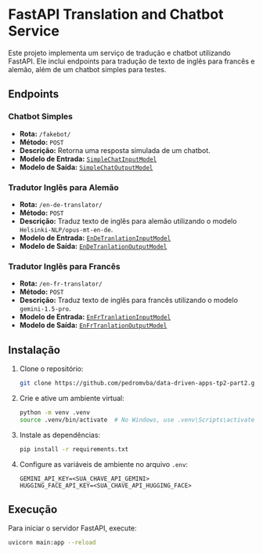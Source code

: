 # FastAPI Translation and Chatbot Service

Este projeto implementa um serviço de tradução e chatbot utilizando FastAPI. Ele inclui endpoints para tradução de texto de inglês para francês e alemão, além de um chatbot simples para testes.


## Endpoints

### Chatbot Simples

- **Rota:** `/fakebot/`
- **Método:** `POST`
- **Descrição:** Retorna uma resposta simulada de um chatbot.
- **Modelo de Entrada:** [`SimpleChatInputModel`](models/simpleChatModel.py)
- **Modelo de Saída:** [`SimpleChatOutputModel`](models/simpleChatModel.py)

### Tradutor Inglês para Alemão

- **Rota:** `/en-de-translator/`
- **Método:** `POST`
- **Descrição:** Traduz texto de inglês para alemão utilizando o modelo `Helsinki-NLP/opus-mt-en-de`.
- **Modelo de Entrada:** [`EnDeTranlationInputModel`](models/enDeTranslatorModel.py)
- **Modelo de Saída:** [`EnDeTranlationOutputModel`](models/enDeTranslatorModel.py)

### Tradutor Inglês para Francês

- **Rota:** `/en-fr-translator/`
- **Método:** `POST`
- **Descrição:** Traduz texto de inglês para francês utilizando o modelo `gemini-1.5-pro`.
- **Modelo de Entrada:** [`EnFrTranlationInputModel`](models/enFrTranslatorModel.py)
- **Modelo de Saída:** [`EnFrTranlationOutputModel`](models/enFrTranslatorModel.py)

## Instalação

1. Clone o repositório:
    ```sh
    git clone https://github.com/pedromvba/data-driven-apps-tp2-part2.git
    ```

2. Crie e ative um ambiente virtual:
    ```sh
    python -m venv .venv
    source .venv/bin/activate  # No Windows, use .venv\Scripts\activate
    ```

3. Instale as dependências:
    ```sh
    pip install -r requirements.txt
    ```

4. Configure as variáveis de ambiente no arquivo `.env`:
    ```env
    GEMINI_API_KEY=<SUA_CHAVE_API_GEMINI>
    HUGGING_FACE_API_KEY=<SUA_CHAVE_API_HUGGING_FACE>
    ```

## Execução

Para iniciar o servidor FastAPI, execute:
```sh
uvicorn main:app --reload